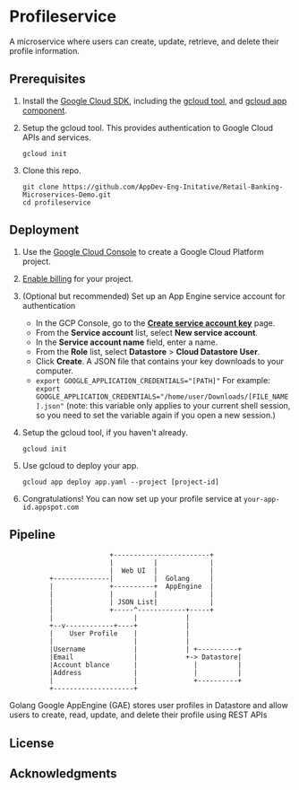 
# Profileservice

A microservice where users can create, update, retrieve, and delete their profile information.

## Prerequisites

1. Install the [Google Cloud SDK](https://cloud.google.com/sdk/), including the [gcloud tool](https://cloud.google.com/sdk/gcloud/), and [gcloud app component](https://cloud.google.com/sdk/gcloud-app).

2. Setup the gcloud tool. This provides authentication to Google Cloud APIs and services.

   ```
   gcloud init
   ```

3. Clone this repo.

   ```
   git clone https://github.com/AppDev-Eng-Initative/Retail-Banking-Microservices-Demo.git
   cd profileservice
   ```


## Deployment

1.  Use the [Google Cloud Console](https://console.cloud.google.com/) to create a Google Cloud Platform project.
2.  [Enable billing](https://support.google.com/cloud/answer/6293499#enable-billing) for your project.
3. (Optional but recommended) Set up an App Engine service account for authentication
    * In the GCP Console, go to the **[Create service account key](https://console.cloud.google.com/apis/credentials/serviceaccountkey?_ga=2.142840501.-1637323123.1562822098)** page.
    * From the **Service account** list, select **New service account**.
    * In the **Service account name** field, enter a name.
    * From the **Role** list, select **Datastore** > **Cloud Datastore User**.
    * Click **Create**. A JSON file that contains your key downloads to your computer.
    * ```export GOOGLE_APPLICATION_CREDENTIALS="[PATH]"``` 
     For example:
     ```  export GOOGLE_APPLICATION_CREDENTIALS="/home/user/Downloads/[FILE_NAME].json"```
    (note: this variable only applies to your current shell session, so you need to set the variable again if you open a new session.)
4.  Setup the gcloud tool, if you haven't already.
    
    ```
    gcloud init
    ```
    
 
5.  Use gcloud to deploy your app.
    
    ```
    gcloud app deploy app.yaml --project [project-id]
    ```
    
6.  Congratulations! You can now set up your profile service at  `your-app-id.appspot.com`



## Pipeline

                             +------------------------+     
                             |          |             |  
                             |  Web UI  |             |                  
              +--------------|          |  Golang     |                                     
              |              +----------+  AppEngine  |
              |              |          |             |
              |              | JSON List|             |
              |              +-----^------------+-----+
              |                    |            |                          
              +--v------------+----+            |                   
              |    User Profile    |            |                           
              |                    |            |                            
              |Username            |            | +----------+                              
              |Email               |            +-> Datastore|                              
              |Account blance      |              |          |                              
              |Address             |              |          |                              
              |                    |              +----------+                              
              +--------------------+    

Golang Google AppEngine (GAE) stores user profiles in Datastore and allow users to create, read, update, and delete their profile using REST APIs


## License



## Acknowledgments

